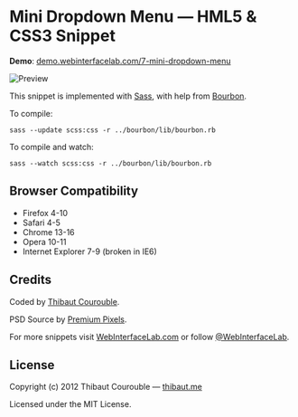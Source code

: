 # Mini Dropdown Menu — HML5 & CSS3 Snippet

**Demo**: [demo.webinterfacelab.com/7-mini-dropdown-menu](http://demo.webinterfacelab.com/7-mini-dropdown-menu/)

![Preview](http://www.webinterfacelab.com/assets/snippets/mini-dropdown-menu/preview.png)

This snippet is implemented with [Sass](https://github.com/nex3/sass), with help from [Bourbon](https://github.com/thoughtbot/bourbon).

To compile:

`sass --update scss:css -r ../bourbon/lib/bourbon.rb`

To compile and watch:

`sass --watch scss:css -r ../bourbon/lib/bourbon.rb`

## Browser Compatibility

* Firefox 4-10
* Safari 4-5
* Chrome 13-16
* Opera 10-11
* Internet Explorer 7-9 (broken in IE6)

## Credits

Coded by [Thibaut Courouble](http://github.com/Thibaut).

PSD Source by [Premium Pixels](http://www.premiumpixels.com/freebies/mini-drop-down-menu-psd/).

For more snippets visit [WebInterfaceLab.com](http://www.webinterfacelab.com) or follow [@WebInterfaceLab](http://twitter.com/WebInterfaceLab).

## License

Copyright (c) 2012 Thibaut Courouble — [thibaut.me](http://thibaut.me)

Licensed under the MIT License.